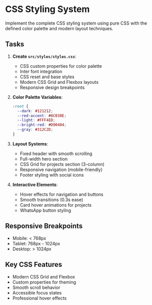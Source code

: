 # CSS Styling System

Implement the complete CSS styling system using pure CSS with the defined color palette and modern layout techniques.

## Tasks

1. **Create `src/styles/styles.css`**:
   - CSS custom properties for color palette
   - Inter font integration
   - CSS reset and base styles
   - Modern CSS Grid and Flexbox layouts
   - Responsive design breakpoints

2. **Color Palette Variables**:
   ```css
   :root {
     --dark: #121212;
     --red-accent: #8C030E;
     --light: #FFF4ED;
     --bright-red: #D90404;
     --gray: #312C2D;
   }
   ```

3. **Layout Systems**:
   - Fixed header with smooth scrolling
   - Full-width hero section
   - CSS Grid for projects section (3-column)
   - Responsive navigation (mobile-friendly)
   - Footer styling with social icons

4. **Interactive Elements**:
   - Hover effects for navigation and buttons
   - Smooth transitions (0.3s ease)
   - Card hover animations for projects
   - WhatsApp button styling

## Responsive Breakpoints
- Mobile: < 768px
- Tablet: 768px - 1024px  
- Desktop: > 1024px

## Key CSS Features
- Modern CSS Grid and Flexbox
- Custom properties for theming
- Smooth scroll behavior
- Accessible focus states
- Professional hover effects
